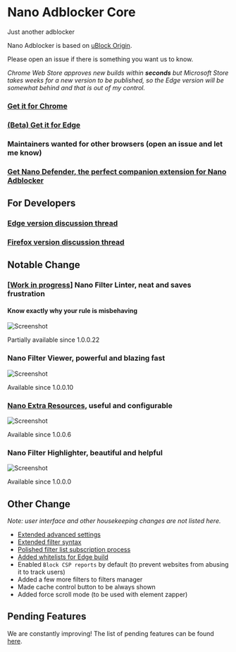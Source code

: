 # Nano Adblocker Core

Just another adblocker

Nano Adblocker is based on [uBlock Origin](https://github.com/gorhill/uBlock).

Please open an issue if there is something you want us to know.

*Chrome Web Store approves new builds within **seconds** but Microsoft Store
takes weeks for a new version to be published, so the Edge version will be
somewhat behind and that is out of my control.*

### [Get it for Chrome](https://chrome.google.com/webstore/detail/nano-adblocker/gabbbocakeomblphkmmnoamkioajlkfo)

### [(Beta) Get it for Edge](https://www.microsoft.com/store/productId/9NSXDX2TDB3V)

### Maintainers wanted for other browsers (open an issue and let me know)

### [Get Nano Defender, the perfect companion extension for Nano Adblocker](https://github.com/NanoAdblocker/NanoDefender#nano-defender)

## For Developers

### [Edge version discussion thread](https://github.com/NanoAdblocker/NanoCore/issues/40)

### [Firefox version discussion thread](https://github.com/NanoAdblocker/NanoCore/issues/41)

## Notable Change

<!--
### \[[Work in progress](https://github.com/NanoAdblocker/NanoCore/issues/33)\] Nano Dashboard, clean and modern

![Screenshot](https://i.imgur.com/LUAu7KO.png)

Not yet available
-->

### \[[Work in progress](https://github.com/NanoAdblocker/NanoCore/issues/1)\] Nano Filter Linter, neat and saves frustration

#### Know exactly why your rule is misbehaving

![Screenshot](https://i.imgur.com/zboYYEr.png)

<!--
#### Get notified for common mistakes

![Screenshot](https://i.imgur.com/IkTaEQ3.png)
-->

Partially available since 1.0.0.22

### Nano Filter Viewer, powerful and blazing fast

![Screenshot](https://i.imgur.com/fZh4Hqn.png)

Available since 1.0.0.10

### [Nano Extra Resources](https://github.com/NanoAdblocker/NanoFilters/blob/master/NanoFiltersSource/NanoResources.txt), useful and configurable

![Screenshot](https://i.imgur.com/0HIYf4d.png)

Available since 1.0.0.6

### Nano Filter Highlighter, beautiful and helpful

![Screenshot](https://i.imgur.com/KktoFJL.png)

Available since 1.0.0.0

## Other Change

*Note: user interface and other housekeeping changes are not listed here.*

- [Extended advanced settings](/notes/advanced-settings.MD#advanced-settings)
- [Extended filter syntax](/notes/filter-syntax.MD#filter-syntax)
- [Polished filter list subscription process](/notes/filter-list-authoring.MD#filter-list-authoring)
- [Added whitelists for Edge build](/notes/dashboard-whitelist.MD#dashboard-whitelist)
- Enabled `Block CSP reports` by default (to prevent websites from abusing it
  to track users)
- Added a few more filters to filters manager
- Made cache control button to be always shown
- Added force scroll mode (to be used with element zapper)

## Pending Features

We are constantly improving! The list of pending features can be found
[here](/notes/pending-features.MD#pending-features).
